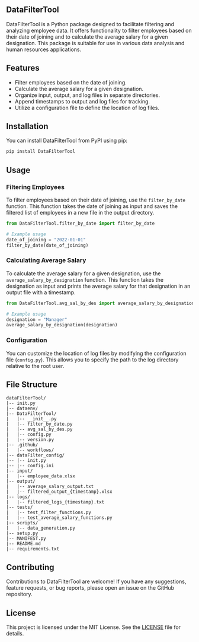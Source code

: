 <!-- # DataFilterTool Package

The **DataFilterTool** package is a Python utility that provides functions to filter employee data based on joining date and calculate the average salary for a given designation. This package can be downloaded from PyPi and integrated into your projects.

## Installation

You can install the **DataFilterTool** package using pip:

```bash
pip install dataFilterTool
```

## Features

- **Filter Employees by Joining Date**: Take input from the user for the date of joining and filter all employees who joined after the specified date. The filtered list is saved in a new file.

- **Calculate Average Salary by Designation**: Take the designation as input and calculate the average salary for employees with that designation. The result is printed in an output file with a timestamp.

- **File Organization**: The package includes separate folders for input, output, and logs. Every time a new file is created in the output and logs folders, it is appended with a timestamp.

- **Configuration Support**: Utilizes a config file to define the location of log files, allowing for easy customization and management.

## Project Structure

The **DataFilterTool** package has the following structure:

- **dataFilterTool**: Package directory containing the core functionality.
  - **filter_by_date.py**: Module to filter employees by joining date.
  - **avg_sal_by_des.py**: Module to calculate average salary by designation.
  - **config.py**: Configuration file to define the location of log files.
  - **version.py**: File to store the package version information.
- **input**: Directory to store input files.
- **output**: Directory to store output files.
- **logs**: Directory to store log files.
- **tests**: Directory containing unit tests for the package.
- **scripts**: Directory containing additional scripts for data generation.
- **setup.py**: Script for package installation.
- **MANIFEST.py**: Manifest file for package distribution.

## Usage

Here's a basic example of how to use the package:

```python
from dataFilterTool.filter_by_date import filter_by_date
from dataFilterTool.avg_sal_by_des import average_salary_by_designation

# Filter employees by joining date
date_input = input("Enter the date of joining (YYYY-MM-DD): ")
filter_by_date(date_input)

# Calculate average salary by designation
designation = input("Enter the designation: ")
average_salary_by_designation(designation)
```

## Contribution and Support

Contributions to the **DataFilterTool** package are welcome. Feel free to submit bug reports, feature requests, or pull requests on the [GitHub repository](https://github.com/Lavanay-nrg/dataFilterTool).

For support or inquiries, please contact us at support@datafiltertool.com.

## License

This project is licensed under the MIT License. See the [LICENSE](https://github.com/Lavanya-nrg/dataFilterTool/blob/main/LICENSE) file for details.

---

Thank you for using the **DataFilterTool** package! We hope it helps simplify your data filtering and analysis tasks. -->

## DataFilterTool

DataFilterTool is a Python package designed to facilitate filtering and analyzing employee data. It offers functionality to filter employees based on their date of joining and to calculate the average salary for a given designation. This package is suitable for use in various data analysis and human resources applications.

## Features

- Filter employees based on the date of joining.
- Calculate the average salary for a given designation.
- Organize input, output, and log files in separate directories.
- Append timestamps to output and log files for tracking.
- Utilize a configuration file to define the location of log files.

## Installation

You can install DataFilterTool from PyPI using pip:

```bash
pip install DataFilterTool
```

## Usage

### Filtering Employees

To filter employees based on their date of joining, use the `filter_by_date` function. This function takes the date of joining as input and saves the filtered list of employees in a new file in the output directory.

```python
from DataFilterTool.filter_by_date import filter_by_date

# Example usage
date_of_joining = "2022-01-01"
filter_by_date(date_of_joining)
```

### Calculating Average Salary

To calculate the average salary for a given designation, use the `average_salary_by_designation` function. This function takes the designation as input and prints the average salary for that designation in an output file with a timestamp.

```python
from DataFilterTool.avg_sal_by_des import average_salary_by_designation

# Example usage
designation = "Manager"
average_salary_by_designation(designation)
```

### Configuration

You can customize the location of log files by modifying the configuration file (`config.py`). This allows you to specify the path to the log directory relative to the root user.

## File Structure

```
dataFilterTool/
|-- init.py
|-- dataenv/
|-- DataFilterTool/
|   |-- __init__.py
|   |-- filter_by_date.py
|   |-- avg_sal_by_des.py
|   |-- config.py
|   |-- version.py
|-- .github/
|   |-- workflows/
|-- dataFilter_config/
|-- |-- init.py
|-- |-- config.ini
|-- input/
|   |-- employee_data.xlsx 
|-- output/
|   |-- average_salary_output.txt
|   |-- filtered_output_{timestamp}.xlsx
|-- logs/
|   |-- filtered_logs_{timestamp}.txt
|-- tests/
|   |-- test_filter_functions.py
|   |-- test_average_salary_functions.py
|-- scripts/
|   |-- data_generation.py
|-- setup.py
|-- MANIFEST.py
|-- README.md
|-- requirements.txt
```

## Contributing

Contributions to DataFilterTool are welcome! If you have any suggestions, feature requests, or bug reports, please open an issue on the GitHub repository.

## License

This project is licensed under the MIT License. See the [LICENSE](LICENSE) file for details.